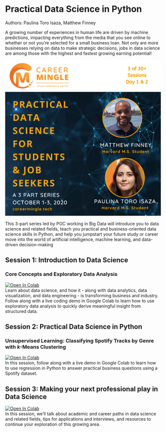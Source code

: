 # Practical Data Science in Python
Authors: Paulina Toro Isaza, Matthew Finney

A growing number of experiences in human life are driven by machine predictions, impacting everything from the media that you see online to whether or not you’re selected for a small business loan. Not only are more businesses relying on data to make strategic decisions, jobs in data science are among those with the highest and fastest growing earning potential!

![Flyer](/assets/cm_flyer.png)

This 3-part series led by POC working in Big Data will introduce you to data science and related fields, teach you practical and business-oriented data science skills in Python, and help you jumpstart your future study or career move into the world of artificial intelligence, machine learning, and data-driven decision-making

## Session 1: Introduction to Data Science
### Core Concepts and Exploratory Data Analysis
<a href="https://colab.research.google.com/github/MattFinney/practical_data_science_in_python/blob/main/Session_1_Introduction_to_Data_Science.ipynb" target="_parent"><img src="https://colab.research.google.com/assets/colab-badge.svg" alt="Open In Colab"/><a><br>
Learn about data science, and how it - along with data analytics, data visualization, and data engineering - is transforming business and industry. Follow along with a live coding demo in Google Colab to learn how to use exploratory data analysis to quickly derive meaningful insight from structured data.

## Session 2: Practical Data Science in Python
### Unsupervised Learning: Classifying Spotify Tracks by Genre with $k$-Means Clustering
<a href="https://colab.research.google.com/github/MattFinney/practical_data_science_in_python/blob/main/Session_2_Practical_Data_Science.ipynb" target="_parent"><img src="https://colab.research.google.com/assets/colab-badge.svg" alt="Open In Colab"/><a><br>
In this session, follow along with a live demo in Google Colab to learn how to use regression in Python to answer practical business questions using a Spotify dataset.

## Session 3: Making your next professional play in Data Science
<a href="https://colab.research.google.com/github/MattFinney/practical_data_science_in_python/blob/main/Session_3_Academic_and_Career_Pathways.ipynb" target="_parent"><img src="https://colab.research.google.com/assets/colab-badge.svg" alt="Open In Colab"/><a><br>
In this session, we’ll talk about academic and career paths in data science and related fields, tips for applications and interviews, and resources to continue your exploration of this growing area.
